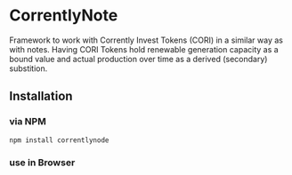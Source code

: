 # CorrentlyNote
Framework to work with Corrently Invest Tokens (CORI) in a similar way as with notes. Having CORI Tokens hold renewable generation capacity as a bound value and actual production over time as a derived (secondary) substition.

## Installation
### via NPM
```
npm install correntlynode
```
### use in Browser
